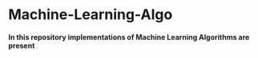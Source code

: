 # Machine-Learning-Algo

 #### In this repository implementations of Machine Learning Algorithms are present
